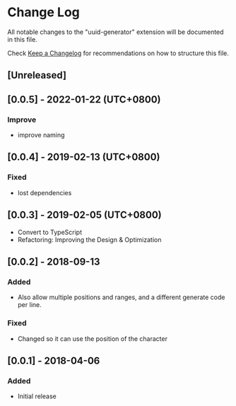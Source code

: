 # Change Log
All notable changes to the "uuid-generator" extension will be documented in this file.

Check [Keep a Changelog](http://keepachangelog.com/) for recommendations on how to structure this file.

## [Unreleased]

## [0.0.5] - 2022-01-22 (UTC+0800)
### Improve
- improve naming

## [0.0.4] - 2019-02-13 (UTC+0800)
### Fixed
- lost dependencies

## [0.0.3] - 2019-02-05 (UTC+0800)
- Convert to TypeScript
- Refactoring: Improving the Design & Optimization

## [0.0.2] - 2018-09-13
### Added
- Also allow multiple positions and ranges, and a different generate code per line.

### Fixed
- Changed so it can use the position of the character

## [0.0.1] - 2018-04-06
### Added
- Initial release